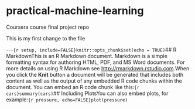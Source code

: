 # practical-machine-learning
Coursera course final project repo


This is my first change to the file

---```{r setup, include=FALSE}knitr::opts_chunk$set(echo = TRUE)```## R MarkdownThis is an R Markdown document. Markdown is a simple formatting syntax for authoring HTML, PDF, and MS Word documents. For more details on using R Markdown see <http://rmarkdown.rstudio.com>.When you click the **Knit** button a document will be generated that includes both content as well as the output of any embedded R code chunks within the document. You can embed an R code chunk like this:```{r cars}summary(cars)```## Including PlotsYou can also embed plots, for example:```{r pressure, echo=FALSE}plot(pressure)```

